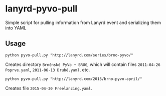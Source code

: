 # lanyrd-pyvo-pull
Simple script for pulling information from Lanyrd event and serializing them into YAML

## Usage

```
python pyvo-pull.py "http://lanyrd.com/series/brno-pyvo/"
```

Creates directory `Brněnské PyVo + BRUG`, which will contain files `2011-04-26 Poprve.yaml`, `2011-06-13 Druhé.yaml`, etc.

```
python pyvo-pull.py "http://lanyrd.com/2015/brno-pyvo-april/"
```

Creates file `2015-04-30 Freelancing.yaml`.
